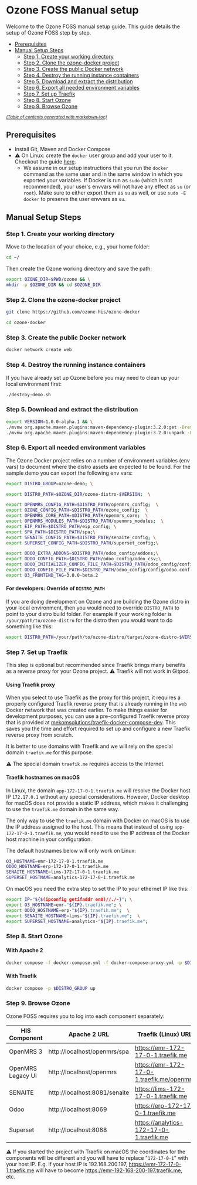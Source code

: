 # Ozone FOSS Manual setup

Welcome to the Ozone FOSS manual setup guide. This guide details the setup of Ozone FOSS step by step.

- [Prerequisites](#prerequisites)
- [Manual Setup Steps](#manual-setup-steps)
  * [Step 1. Create your working directory](#step-1-create-your-working-directory)
  * [Step 2. Clone the ozone-docker project](#step-2-clone-the-ozone-docker-project)
  * [Step 3. Create the public Docker network](#step-3-create-the-public-docker-network)
  * [Step 4. Destroy the running instance containers](#step-4-destroy-the-running-instance-containers)
  * [Step 5. Download and extract the distribution](#step-5-download-and-extract-the-distribution)
  * [Step 6. Export all needed environment variables](#step-6-export-all-needed-environment-variables)
  * [Step 7. Set up Traefik](#step-7-set-up-traefik)
  * [Step 8. Start Ozone](#step-8-start-ozone)
  * [Step 9. Browse Ozone](#step-9-browse-ozone)

<small><i><a href='http://ecotrust-canada.github.io/markdown-toc/'>(Table of contents generated with markdown-toc)</a></i></small>

## Prerequisites
* Install Git, Maven and Docker Compose
* ⚠️ On Linux: create the `docker` user group and add your user to it. Checkout the guide [here](https://docs.docker.com/engine/install/linux-postinstall/#manage-docker-as-a-non-root-user).
  * We assume in our setup instructions that you run the `docker` command as the same user and in the same window in which you exported your variables. If Docker is run as `sudo` (which is not recommended), your user's envvars will not have any effect as `su` (or `root`). Make sure to either export them as `su` as well, or use `sudo -E docker` to preserve the user envvars as `su`.


## Manual Setup Steps
### Step 1. Create your working directory

Move to the location of your choice, e.g., your home folder:

```bash
cd ~/
```

Then create the Ozone working directory and save the path:
```bash
export OZONE_DIR=$PWD/ozone && \
mkdir -p $OZONE_DIR && cd $OZONE_DIR
```
### Step 2. Clone the ozone-docker project

```bash
git clone https://github.com/ozone-his/ozone-docker
```

```bash
cd ozone-docker
```

### Step 3. Create the public Docker network
```bash
docker network create web
```

### Step 4. Destroy the running instance containers
If you have already set up Ozone before you may need to clean up your local environment first:

```bash
./destroy-demo.sh
```

### Step 5. Download and extract the distribution

```bash
export VERSION=1.0.0-alpha.1 && \
./mvnw org.apache.maven.plugins:maven-dependency-plugin:3.2.0:get -DremoteRepositories=https://nexus.mekomsolutions.net/repository/maven-public -Dartifact=com.ozonehis:ozone-distro:$VERSION:zip -Dtransitive=false --legacy-local-repository && \
./mvnw org.apache.maven.plugins:maven-dependency-plugin:3.2.0:unpack -Dproject.basedir=$OZONE_DIR -Dartifact=com.ozonehis:ozone-distro:$VERSION:zip -DoutputDirectory=$OZONE_DIR/ozone-distro-$VERSION
```

### Step 6. Export all needed environment variables

The Ozone Docker project relies on a number of environment variables (env vars) to document where the distro assets are expected to be found.
For the sample demo you can export the following env vars:
```bash
export DISTRO_GROUP=ozone-demo; \

export DISTRO_PATH=$OZONE_DIR/ozone-distro-$VERSION;  \

export OPENMRS_CONFIG_PATH=$DISTRO_PATH/openmrs_config;  \
export OZONE_CONFIG_PATH=$DISTRO_PATH/ozone_config;  \
export OPENMRS_CORE_PATH=$DISTRO_PATH/openmrs_core;  \
export OPENMRS_MODULES_PATH=$DISTRO_PATH/openmrs_modules;  \
export EIP_PATH=$DISTRO_PATH/eip_config; \
export SPA_PATH=$DISTRO_PATH/spa;\
export SENAITE_CONFIG_PATH=$DISTRO_PATH/senaite_config; \
export SUPERSET_CONFIG_PATH=$DISTRO_PATH/superset_config;\

export ODOO_EXTRA_ADDONS=$DISTRO_PATH/odoo_config/addons;\
export ODOO_CONFIG_PATH=$DISTRO_PATH/odoo_config/odoo_csv;\
export ODOO_INITIALIZER_CONFIG_FILE_PATH=$DISTRO_PATH/odoo_config/config/initializer_config.json;\
export ODOO_CONFIG_FILE_PATH=$DISTRO_PATH/odoo_config/config/odoo.conf
export O3_FRONTEND_TAG=3.0.0-beta.2
```
#### For developers: Override of `DISTRO_PATH`

If you are doing development on Ozone and are building the Ozone distro in your local environment, then you would need to override `DISTRO_PATH` to point to your distro build folder. For example if your working folder is `/your/path/to/ozone-distro` for the distro then you would want to do something like this:
```bash
export DISTRO_PATH=/your/path/to/ozone-distro/target/ozone-distro-$VERSION
```

### Step 7. Set up Traefik

This step is optional but recommended since Traefik brings many benefits as a reverse proxy for your Ozone project.
⚠️ Traefik will not work in Gitpod.

#### Using Traefik proxy

When you select to use Traefik as the proxy for this project, it requires a properly configured Traefik reverse proxy that is already running in the `web` Docker network that was created earlier.
To make things easier for development purposes, you can use a pre-configured Traefik reverse proxy that is provided at [mekomsolutions/traefik-docker-compose-dev](https://github.com/mekomsolutions/traefik-docker-compose-dev). This saves you the time and effort required to set up and configure a new Traefik reverse proxy from scratch.

It is better to use domains with Traefik and we will rely on the special domain `traefik.me` for this purpose.

⚠️ The special domain `traefik.me` requires access to the Internet.

#### Traefik hostnames on macOS

In Linux, the domain `app-172-17-0-1.traefik.me` will resolve the Docker host IP `172.17.0.1` without any special considerations. However, Docker desktop for macOS does not provide a static IP address, which makes it challenging to use the `traefik.me` domain in the same way.

The only way to use the `traefik.me` domain with Docker on macOS is to use the IP address assigned to the host. This means that instead of using `app-172-17-0-1.traefik.me`, you would need to use the IP address of the Docker host machine in your configuration.

The default hostnames below will only work on Linux:
```bash
O3_HOSTNAME=emr-172-17-0-1.traefik.me
ODOO_HOSTNAME=erp-172-17-0-1.traefik.me
SENAITE_HOSTNAME=lims-172-17-0-1.traefik.me
SUPERSET_HOSTNAME=analytics-172-17-0-1.traefik.me
```
On macOS you need the extra step to set the IP to your ethernet IP like this:
```bash
export IP="${$(ipconfig getifaddr en0)//./-}"; \
export O3_HOSTNAME=emr-"${IP}.traefik.me"; \
export ODOO_HOSTNAME=erp-"${IP}.traefik.me";  \
export SENAITE_HOSTNAME=lims-"${IP}.traefik.me";  \
export SUPERSET_HOSTNAME=analytics-"${IP}.traefik.me";  
```

### Step 8. Start Ozone
#### With Apache 2

```bash
docker compose -f docker-compose.yml -f docker-compose-proxy.yml -p $DISTRO_GROUP up
```
#### With Traefik

```bash
docker compose -p $DISTRO_GROUP up
```

### Step 9. Browse Ozone
Ozone FOSS requires you to log into each component separately:

| HIS Component     | Apache 2 URL                  | Traefik (Linux) URL                       | Username | Password |
|-------------------|-------------------------------|-------------------------------------------|----------|----------|
| OpenMRS 3         | http://localhost/openmrs/spa  | https://emr-172-17-0-1.traefik.me         | admin    | Admin123 |
| OpenMRS Legacy UI | http://localhost/openmrs      | https://emr-172-17-0-1.traefik.me/openmrs | admin    | Admin123 |
| SENAITE           | http://localhost:8081/senaite | https://lims-172-17-0-1.traefik.me        | admin    | password |
| Odoo              | http://localhost:8069         | https://erp-172-17-0-1.traefik.me         | admin    | admin    |
| Superset          | http://localhost:8088         | https://analytics-172-17-0-1.traefik.me   | admin    | password |

⚠️ If you started the project with Traefik on macOS the coordinates for the components will be different and you will have to replace "`172-17-0-1`" with your host IP.
E.g. if your host IP is 192.168.200.197, https://emr-172-17-0-1.traefik.me will have to become https://emr-192-168-200-197.traefik.me, etc.